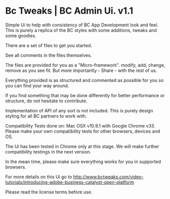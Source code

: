 Bc Tweaks | BC Admin Ui. v1.1
=============================

Simple Ui to help with consistency of BC App Development look and feel. This is purely a replica of the BC styles with some additions, tweaks and some goodies.

There are a set of files to get you started.

See all comments in the files themselves.

The files are provided for you as a "Micro-framework". modify, add, change, remove as you see fit. But more importantly - Share - with the rest of us.

Everything provided is as structured and commented as possible for you so you can find your way around.

If you find something that may be done differently for better performance or structure, do not hesitate to contribute.

Implementation of API of any sort is not included. This is purely design styling for all BC partners to work with.

Compatibility Tests done on: Mac OSX v10.9.1 with Google Chrome v33. Please make your own compatibility tests for other browsers, devices and OS.

The Ui has been tested in Chrome only at this stage. We will make further compatibility testings in the next version.

In the mean time, please make sure everything works for you in supported browsers.

For more details on this Ui go to http://www.bctweaks.com/video-tutorials/introducing-adobe-business-catalyst-open-platform

Please read the license terms before use.